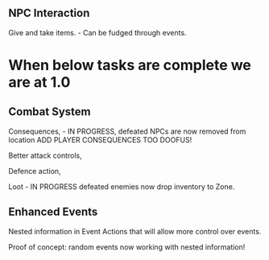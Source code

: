 NPC Interaction
---

Give and take items. - Can be fudged through events.

When below tasks are complete we are at 1.0
===

Combat System
---

Consequences, - IN PROGRESS, defeated NPCs are now removed from location ADD PLAYER CONSEQUENCES TOO DOOFUS!

Better attack controls,

Defence action,

Loot - IN PROGRESS defeated enemies now drop inventory to Zone.

Enhanced Events
---

Nested information in Event Actions that will allow more control over events.

Proof of concept: random events now working with nested information!
